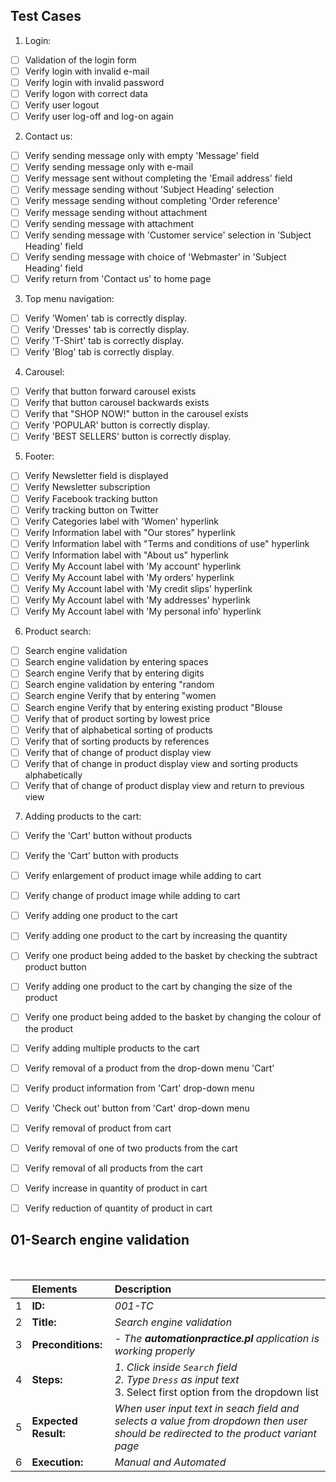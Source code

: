 ## Test Cases

1. Login:

- [ ] Validation of the login form
- [ ] Verify login with invalid e-mail
- [ ] Verify login with invalid password
- [ ] Verify logon with correct data
- [ ] Verify user logout
- [ ] Verify user log-off and log-on again

2. Contact us:

- [ ] Verify sending message only with empty 'Message' field
- [ ] Verify sending message only with e-mail
- [ ] Verify message sent without completing the 'Email address' field
- [ ] Verify message sending without 'Subject Heading' selection
- [ ] Verify message sending without completing 'Order reference'
- [ ] Verify message sending without attachment
- [ ] Verify sending message with attachment
- [ ] Verify sending message with 'Customer service' selection in 'Subject Heading' field
- [ ] Verify sending message with choice of 'Webmaster' in 'Subject Heading' field
- [ ] Verify return from 'Contact us' to home page

3. Top menu navigation:

- [ ] Verify 'Women' tab is correctly display.
- [ ] Verify 'Dresses' tab is correctly display.
- [ ] Verify 'T-Shirt' tab is correctly display.
- [ ] Verify 'Blog' tab is correctly display.

4. Carousel:

- [ ] Verify that button forward carousel exists
- [ ] Verify that button carousel backwards exists
- [ ] Verify that "SHOP NOW!" button in the carousel exists
- [ ] Verify 'POPULAR' button is correctly display.
- [ ] Verify 'BEST SELLERS' button is correctly display.

5. Footer:

- [ ] Verify Newsletter field is displayed
- [ ] Verify Newsletter subscription
- [ ] Verify Facebook tracking button
- [ ] Verify tracking button on Twitter
- [ ] Verify Categories label with 'Women' hyperlink
- [ ] Verify Information label with "Our stores" hyperlink
- [ ] Verify Information label with "Terms and conditions of use" hyperlink
- [ ] Verify Information label with "About us" hyperlink
- [ ] Verify My Account label with 'My account' hyperlink
- [ ] Verify My Account label with 'My orders' hyperlink
- [ ] Verify My Account label with 'My credit slips' hyperlink
- [ ] Verify My Account label with 'My addresses' hyperlink
- [ ] Verify My Account label with 'My personal info' hyperlink

6. Product search:

- [ ] Search engine validation
- [ ] Search engine validation by entering spaces
- [ ] Search engine Verify that by entering digits
- [ ] Search engine validation by entering "random
- [ ] Search engine Verify that by entering "women
- [ ] Search engine Verify that by entering existing product "Blouse
- [ ] Verify that of product sorting by lowest price
- [ ] Verify that of alphabetical sorting of products
- [ ] Verify that of sorting products by references
- [ ] Verify that of change of product display view
- [ ] Verify that of change in product display view and sorting products alphabetically
- [ ] Verify that of change of product display view and return to previous view

7. Adding products to the cart:

- [ ] Verify the 'Cart' button without products
- [ ] Verify the 'Cart' button with products
- [ ] Verify enlargement of product image while adding to cart
- [ ] Verify change of product image while adding to cart
- [ ] Verify adding one product to the cart
- [ ] Verify adding one product to the cart by increasing the quantity
- [ ] Verify one product being added to the basket by checking the subtract product button
- [ ] Verify adding one product to the cart by changing the size of the product
- [ ] Verify one product being added to the basket by changing the colour of the product
- [ ] Verify adding multiple products to the cart
- [ ] Verify removal of a product from the drop-down menu 'Cart'
- [ ] Verify product information from 'Cart' drop-down menu
- [ ] Verify 'Check out' button from 'Cart' drop-down menu
- [ ] Verify removal of product from cart
- [ ] Verify removal of one of two products from the cart
- [ ] Verify removal of all products from the cart
- [ ] Verify increase in quantity of product in cart
- [ ] Verify reduction of quantity of product in cart


## 01-Search engine validation

<br>

|   | Elements             | Description                                                                                                                        |
|:--| :------------------- |:-----------------------------------------------------------------------------------------------------------------------------------|
| 1 | **ID:**              | _001-TC_                                                                                                                           |
| 2 | **Title:**           | _Search engine validation_                                                                                                         |
| 3 | **Preconditions:**   | _- The **automationpractice.pl** application is working properly_                                                                  |
| 4 | **Steps:**           | _1. Click inside `Search` field <br> 2. Type `Dress` as input text_  <br> 3. Select first option from the dropdown list            |
| 5 | **Expected Result:** | _When user input text in seach field and selects a value from dropdown then user should be redirected to the product variant page_ |
| 6 | **Execution:**       | _Manual and Automated_                                                                                                             

